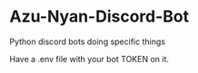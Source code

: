 # Azu-Nyan-Discord-Bot
Python discord bots doing specific things

Have a .env file with your bot TOKEN on it.
